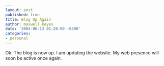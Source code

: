 ```yaml
---
layout: post
published: true
title: Blog Up Again
author: maxwell keyes
date: '2004-06-13 01:20:00 -0500'
categories:
- personal
---
```


Ok. The blog is now up. I am updating the website. My web presence will soon be active once again.
